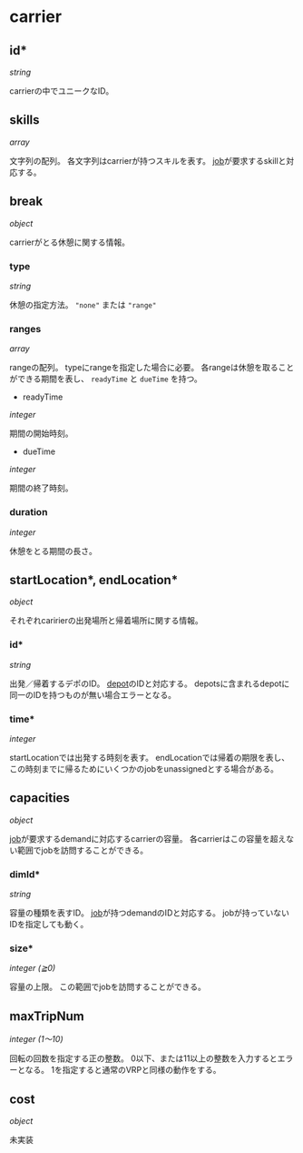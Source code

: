 # carrier

## id\*

*string*

carrierの中でユニークなID。

## skills

*array*

文字列の配列。
各文字列はcarrierが持つスキルを表す。
[job](job.md)が要求するskillと対応する。

## break

*object*

carrierがとる休憩に関する情報。

### type

*string*

休憩の指定方法。
`"none"` または `"range"`

### ranges

*array*

rangeの配列。
typeにrangeを指定した場合に必要。
各rangeは休憩を取ることができる期間を表し、 `readyTime` と `dueTime` を持つ。

- readyTime

*integer*

期間の開始時刻。

- dueTime

*integer*

期間の終了時刻。

### duration

*integer*

休憩をとる期間の長さ。


## startLocation\*, endLocation\*

*object*

それぞれcaririerの出発場所と帰着場所に関する情報。

### id\*

*string*

出発／帰着するデポのID。
[depot](depot.md)のIDと対応する。
depotsに含まれるdepotに同一のIDを持つものが無い場合エラーとなる。

### time\*

*integer*

startLocationでは出発する時刻を表す。
endLocationでは帰着の期限を表し、この時刻までに帰るためにいくつかのjobをunassignedとする場合がある。

## capacities

*object*

[job](job.md)が要求するdemandに対応するcarrierの容量。
各carrierはこの容量を超えない範囲でjobを訪問することができる。

### dimId\*

*string*

容量の種類を表すID。
[job](job.md)が持つdemandのIDと対応する。
jobが持っていないIDを指定しても動く。

### size\*

*integer (≧0)*

容量の上限。
この範囲でjobを訪問することができる。

## maxTripNum

*integer (1〜10)*

回転の回数を指定する正の整数。
0以下、または11以上の整数を入力するとエラーとなる。
1を指定すると通常のVRPと同様の動作をする。

## cost

*object*

未実装
